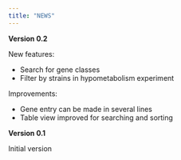 ```yaml
---
title: "NEWS"
---
```


**Version 0.2**

New features:

* Search for gene classes
* Filter by strains in hypometabolism experiment

Improvements:

* Gene entry can be made in several lines
* Table view improved for searching and sorting

**Version 0.1**

Initial version